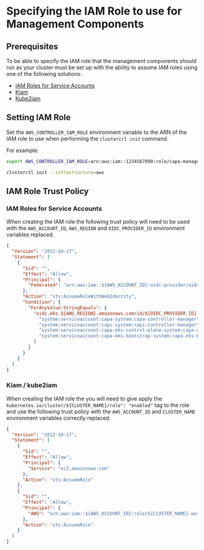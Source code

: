 # Specifying the IAM Role to use for Management Components

## Prerequisites

To be able to specify the IAM role that the management components should run as your cluster must be set up with the ability to assume IAM roles using one of the following solutions:

* [IAM Roles for Service Accounts](https://docs.aws.amazon.com/eks/latest/userguide/iam-roles-for-service-accounts.html)
* [Kiam](https://github.com/uswitch/kiam)
* [Kube2iam](https://github.com/jtblin/kube2iam)

## Setting IAM Role

Set the `AWS_CONTROLLER_IAM_ROLE` environment variable to the ARN of the IAM role to use when performing the `clustercrl init` command.

For example:

```bash
export AWS_CONTROLLER_IAM_ROLE=arn:aws:iam::1234567890:role/capa-management-components

clusterctl init --infrastructure=aws
```

## IAM Role Trust Policy

### IAM Roles for Service Accounts

When creating the IAM role the following trust policy will need to be used with the `AWS_ACCOUNT_ID`, `AWS_REGION` and `OIDC_PROVIDER_ID` environment variables replaced.

```json
{
  "Version": "2012-10-17",
  "Statement": [
    {
      "Sid": "",
      "Effect": "Allow",
      "Principal": {
        "Federated": "arn:aws:iam::${AWS_ACCOUNT_ID}:oidc-provider/oidc.eks.${AWS_REGION}.amazonaws.com/id/${OIDC_PROVIDER_ID}"
      },
      "Action": "sts:AssumeRoleWithWebIdentity",
      "Condition": {
        "ForAnyValue:StringEquals": {
          "oidc.eks.${AWS_REGION}.amazonaws.com/id/${OIDC_PROVIDER_ID}:sub": [
            "system:serviceaccount:capa-system:capa-controller-manager",
            "system:serviceaccount:capi-system:capi-controller-manager",
            "system:serviceaccount:capa-eks-control-plane-system:capa-eks-control-plane-controller-manager",
            "system:serviceaccount:capa-eks-bootstrap-system:capa-eks-bootstrap-controller-manager",
          ]
        }
      }
    }
  ]
}
```

### Kiam / kube2iam

When creating the IAM role the you will need to give apply the `kubernetes.io/cluster/${CLUSTER_NAME}/role": "enabled"` tag to the role and use the following trust policy with the `AWS_ACCOUNT_ID` and `CLUSTER_NAME` environment variables correctly replaced.

```json
{
  "Version": "2012-10-17",
  "Statement": [
    {
      "Sid": "",
      "Effect": "Allow",
      "Principal": {
        "Service": "ec2.amazonaws.com"
      },
      "Action": "sts:AssumeRole"
    },
    {
      "Sid": "",
      "Effect": "Allow",
      "Principal": {
        "AWS": "arn:aws:iam::${AWS_ACCOUNT_ID}:role/${CLUSTER_NAME}.worker-node-role"
      },
      "Action": "sts:AssumeRole"
    }
  ]
}
```
